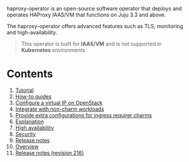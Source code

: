 haproxy-operator is an open-source software operator that deploys and operates HAProxy IAAS/VM that functions on Juju 3.3 and above.

The haproxy-operator offers advanced features such as TLS, monitoring and high-availability.

> This operator is built for **IAAS/VM** and is not supported in **Kubernetes** environments

# Contents
1. [Tutorial](getting-started.md)
1. [How-to guides](how-to)
  1. [Configure a virtual IP on OpenStack](how-to/configure-virtual-ip-on-openstack.md)
  1. [Integrate with non-charm workloads](how-to/integrate-with-non-charm-workload.md)
  1. [Provide extra configurations for ingress requirer charms](how-to/provide-extra-configurations-for-ingress-requirer-charms.md)
1. [Explanation](explanation)
  1. [High availability](explanation/high-availability.md)
  1. [Security](explanation/security.md)
1. [Release notes](release-notes)
  1. [Overview](release-notes/landing-page.md)
  1. [Release notes (revision 216)](release-notes/release-notes-rev216.md)

